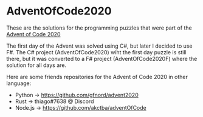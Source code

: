 # AdventOfCode2020

These are the solutions for the programming puzzles that were part of the [Advent of Code 2020](https://adventofcode.com)

The first day of the Advent was solved using C#, but later I decided to use F#.
The C# project (AdventOfCode2020) wiht the first day puzzle is still there, but it was converted to a F# project (AdventOfCode2020F) where the solution for all days are.

Here are some friends repositories for the Advent of Code 2020 in other language:

- Python -> https://github.com/gfnord/advent2020
- Rust -> thiago#7638 @ Discord
- Node.js -> https://github.com/akctba/adventOfCode
